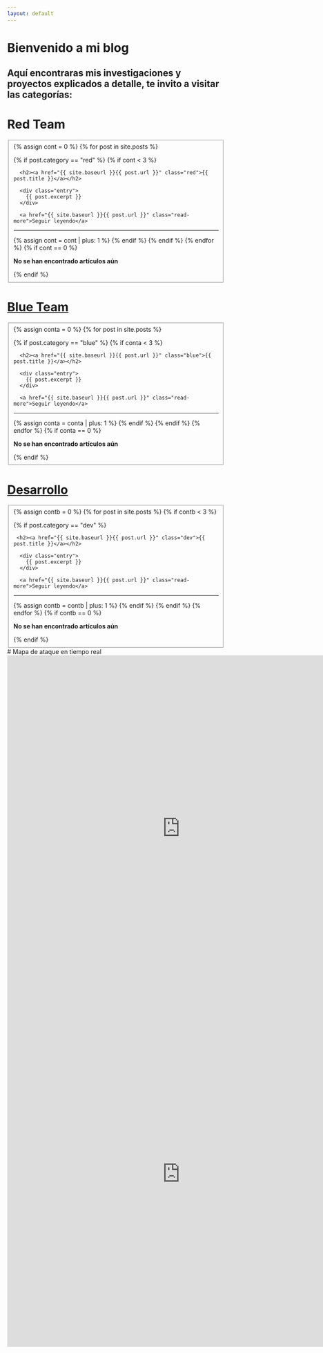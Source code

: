 ```yaml
---
layout: default
---
```

 
# Bienvenido a mi blog
## Aquí encontraras mis investigaciones y proyectos explicados a detalle, te invito a visitar las categorías:
<h1><a href="{{ site.baseurl }}/red" style="text-decoration:none">Red Team</a></h1>
<fieldset>
<div class="posts">
  {% assign cont = 0 %}
  {% for post in site.posts %}
  
  
 
   {% if post.category == "red" %}
  {% if cont < 3 %}
  <article class="post">

      <h2><a href="{{ site.baseurl }}{{ post.url }}" class="red">{{ post.title }}</a></h2>

      <div class="entry">
        {{ post.excerpt }}
      </div>

      <a href="{{ site.baseurl }}{{ post.url }}" class="read-more">Seguir leyendo</a>
 <hr>
    </article>
  {% assign cont = cont | plus: 1 %}
   {% endif %}
   {% endif %}
  {% endfor %}
  {% if  cont == 0 %}
  <p><strong>No se han encontrado artículos aún</strong></p>
   {% endif %}
  
</div>
</fieldset>

  <h1><a href="{{ site.baseurl }}/blue">Blue Team</a></h1>
<fieldset>
<div class="posts">
  {% assign conta = 0 %}
  {% for post in site.posts %}
  
 
 
   {% if post.category == "blue" %}
  {% if conta < 3 %}
  <article class="post">

      <h2><a href="{{ site.baseurl }}{{ post.url }}" class="blue">{{ post.title }}</a></h2>

      <div class="entry">
        {{ post.excerpt }}
      </div>

      <a href="{{ site.baseurl }}{{ post.url }}" class="read-more">Seguir leyendo</a>
 <hr>
    </article>
  {% assign conta = conta | plus: 1 %}
   {% endif %}
   {% endif %}
  {% endfor %}
  {% if conta == 0 %}
 <p><strong>No se han encontrado artículos aún</strong></p>
   {% endif %}
  </div>
 </fieldset>

  <h1><a href="{{ site.baseurl }}/dev">Desarrollo</a></h1>
  <fieldset>
<div class="posts">
  {% assign contb = 0 %}
  {% for post in site.posts %}
  {% if contb < 3 %}
 
 
   {% if post.category == "dev" %}
  <article class="post">

     <h2><a href="{{ site.baseurl }}{{ post.url }}" class="dev">{{ post.title }}</a></h2>

      <div class="entry">
        {{ post.excerpt }}
      </div>

      <a href="{{ site.baseurl }}{{ post.url }}" class="read-more">Seguir leyendo</a>
 <hr>
    </article>
  {% assign contb = contb | plus: 1 %}
   {% endif %}
  {% endif %}
  {% endfor %}
 {% if contb == 0 %}
<p><strong>No se han encontrado artículos aún</strong></p>
   {% endif %}
</div>
</fieldset>
# Mapa de ataque en tiempo real
<iframe loading="lazy" src="https://threatmap.fortiguard.com/" style="border:0px #ffffff none;width: 800px; height: 800px;" name="myiFrame" scrolling="no" frameborder="0" marginheight="0px" marginwidth="0px" allowfullscreen data-rocket-lazyload="fitvidscompatible" data-lazy-src="https://threatmap.fortiguard.com/" data-ll-status="loaded" class="entered lazyloaded h-50 w-100"></iframe><noscript><iframe src="https://threatmap.fortiguard.com/" style="border:0px #ffffff none;width: 800px;height: 800px;" name="myiFrame" scrolling="no" frameborder="0" marginheight="0px" marginwidth="0px" allowfullscreen></iframe></noscript>
